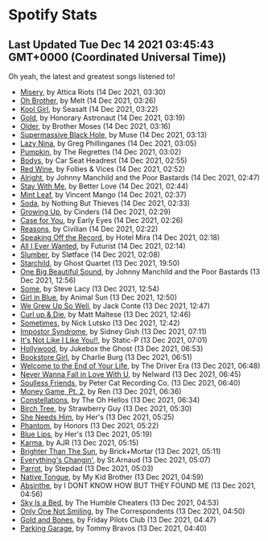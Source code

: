 
# Spotify Stats
## Last Updated Tue Dec 14 2021 03:45:43 GMT+0000 (Coordinated Universal Time))

Oh yeah, the latest and greatest songs listened to!

- [Misery](https://www.last.fm/music/Attica+Riots/_/Misery), by Attica Riots (14 Dec 2021, 03:30)
- [Oh Brother](https://www.last.fm/music/Melt/_/Oh+Brother), by Melt (14 Dec 2021, 03:26)
- [Kool Girl](https://www.last.fm/music/Seasalt/_/Kool+Girl), by Seasalt (14 Dec 2021, 03:22)
- [Gold](https://www.last.fm/music/Honorary+Astronaut/_/Gold), by Honorary Astronaut (14 Dec 2021, 03:19)
- [Older](https://www.last.fm/music/Brother+Moses/_/Older), by Brother Moses (14 Dec 2021, 03:16)
- [Supermassive Black Hole](https://www.last.fm/music/Muse/_/Supermassive+Black+Hole), by Muse (14 Dec 2021, 03:13)
- [Lazy Nina](https://www.last.fm/music/Greg+Phillinganes/_/Lazy+Nina), by Greg Phillinganes (14 Dec 2021, 03:05)
- [Pumpkin](https://www.last.fm/music/The+Regrettes/_/Pumpkin), by The Regrettes (14 Dec 2021, 03:02)
- [Bodys](https://www.last.fm/music/Car+Seat+Headrest/_/Bodys), by Car Seat Headrest (14 Dec 2021, 02:55)
- [Red Wine](https://www.last.fm/music/Follies+&+Vices/_/Red+Wine), by Follies & Vices (14 Dec 2021, 02:52)
- [Alright](https://www.last.fm/music/Johnny+Manchild+and+the+Poor+Bastards/_/Alright), by Johnny Manchild and the Poor Bastards (14 Dec 2021, 02:47)
- [Stay With Me](https://www.last.fm/music/Better+Love/_/Stay+With+Me), by Better Love (14 Dec 2021, 02:44)
- [Mint Leaf](https://www.last.fm/music/Vincent+Mango/_/Mint+Leaf), by Vincent Mango (14 Dec 2021, 02:37)
- [Soda](https://www.last.fm/music/Nothing+But+Thieves/_/Soda), by Nothing But Thieves (14 Dec 2021, 02:33)
- [Growing Up](https://www.last.fm/music/Cinders/_/Growing+Up), by Cinders (14 Dec 2021, 02:29)
- [Case for You](https://www.last.fm/music/Early+Eyes/_/Case+for+You), by Early Eyes (14 Dec 2021, 02:26)
- [Reasons](https://www.last.fm/music/Civilian/_/Reasons), by Civilian (14 Dec 2021, 02:22)
- [Speaking Off the Record](https://www.last.fm/music/Hotel+Mira/_/Speaking+Off+the+Record), by Hotel Mira (14 Dec 2021, 02:18)
- [All I Ever Wanted](https://www.last.fm/music/Futurist/_/All+I+Ever+Wanted), by Futurist (14 Dec 2021, 02:14)
- [Slumber](https://www.last.fm/music/Sl%C3%B8tface/_/Slumber), by Sløtface (14 Dec 2021, 02:08)
- [Starchild](https://www.last.fm/music/Ghost+Quartet/_/Starchild), by Ghost Quartet (13 Dec 2021, 19:50)
- [One Big Beautiful Sound](https://www.last.fm/music/Johnny+Manchild+and+the+Poor+Bastards/_/One+Big+Beautiful+Sound), by Johnny Manchild and the Poor Bastards (13 Dec 2021, 12:56)
- [Some](https://www.last.fm/music/Steve+Lacy/_/Some), by Steve Lacy (13 Dec 2021, 12:54)
- [Girl in Blue](https://www.last.fm/music/Animal+Sun/_/Girl+in+Blue), by Animal Sun (13 Dec 2021, 12:50)
- [We Grew Up So Well](https://www.last.fm/music/Jack+Conte/_/We+Grew+Up+So+Well), by Jack Conte (13 Dec 2021, 12:47)
- [Curl up & Die](https://www.last.fm/music/Matt+Maltese/_/Curl+up+&+Die), by Matt Maltese (13 Dec 2021, 12:46)
- [Sometimes](https://www.last.fm/music/Nick+Lutsko/_/Sometimes), by Nick Lutsko (13 Dec 2021, 12:42)
- [Impostor Syndrome](https://www.last.fm/music/Sidney+Gish/_/Impostor+Syndrome), by Sidney Gish (13 Dec 2021, 07:11)
- [It's Not Like I Like You!!](https://www.last.fm/music/Static-P/_/It%27s+Not+Like+I+Like+You!!), by Static-P (13 Dec 2021, 07:01)
- [Hollywood](https://www.last.fm/music/Jukebox+the+Ghost/_/Hollywood), by Jukebox the Ghost (13 Dec 2021, 06:53)
- [Bookstore Girl](https://www.last.fm/music/Charlie+Burg/_/Bookstore+Girl), by Charlie Burg (13 Dec 2021, 06:51)
- [Welcome to the End of Your Life](https://www.last.fm/music/The+Driver+Era/_/Welcome+to+the+End+of+Your+Life), by The Driver Era (13 Dec 2021, 06:48)
- [Never Wanna Fall in Love With U](https://www.last.fm/music/Nelward/_/Never+Wanna+Fall+in+Love+With+U), by Nelward (13 Dec 2021, 06:45)
- [Soulless Friends](https://www.last.fm/music/Peter+Cat+Recording+Co./_/Soulless+Friends), by Peter Cat Recording Co. (13 Dec 2021, 06:40)
- [Money Game, Pt. 2](https://www.last.fm/music/Ren/_/Money+Game,+Pt.+2), by Ren (13 Dec 2021, 06:36)
- [Constellations](https://www.last.fm/music/The+Oh+Hellos/_/Constellations), by The Oh Hellos (13 Dec 2021, 06:34)
- [Birch Tree](https://www.last.fm/music/Strawberry+Guy/_/Birch+Tree), by Strawberry Guy (13 Dec 2021, 05:30)
- [She Needs Him](https://www.last.fm/music/Her%27s/_/She+Needs+Him), by Her's (13 Dec 2021, 05:25)
- [Phantom](https://www.last.fm/music/Honors/_/Phantom), by Honors (13 Dec 2021, 05:22)
- [Blue Lips](https://www.last.fm/music/Her%27s/_/Blue+Lips), by Her's (13 Dec 2021, 05:19)
- [Karma](https://www.last.fm/music/AJR/_/Karma), by AJR (13 Dec 2021, 05:15)
- [Brighter Than The Sun](https://www.last.fm/music/Brick%252BMortar/_/Brighter+Than+The+Sun), by Brick+Mortar (13 Dec 2021, 05:11)
- [Everything's Changin'](https://www.last.fm/music/St.Arnaud/_/Everything%27s+Changin%27), by St.Arnaud (13 Dec 2021, 05:07)
- [Parrot](https://www.last.fm/music/Stepdad/_/Parrot), by Stepdad (13 Dec 2021, 05:03)
- [Native Tongue](https://www.last.fm/music/My+Kid+Brother/_/Native+Tongue), by My Kid Brother (13 Dec 2021, 04:59)
- [Absinthe](https://www.last.fm/music/I+DONT+KNOW+HOW+BUT+THEY+FOUND+ME/_/Absinthe), by I DONT KNOW HOW BUT THEY FOUND ME (13 Dec 2021, 04:56)
- [Sky Is a Bed](https://www.last.fm/music/The+Humble+Cheaters/_/Sky+Is+a+Bed), by The Humble Cheaters (13 Dec 2021, 04:53)
- [Only One Not Smiling](https://www.last.fm/music/The+Correspondents/_/Only+One+Not+Smiling), by The Correspondents (13 Dec 2021, 04:50)
- [Gold and Bones](https://www.last.fm/music/Friday+Pilots+Club/_/Gold+and+Bones), by Friday Pilots Club (13 Dec 2021, 04:47)
- [Parking Garage](https://www.last.fm/music/Tommy+Bravos/_/Parking+Garage), by Tommy Bravos (13 Dec 2021, 04:40)
